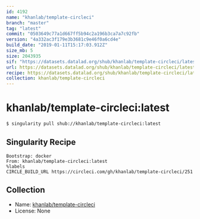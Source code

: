 ```yaml
---
id: 4192
name: "khanlab/template-circleci"
branch: "master"
tag: "latest"
commit: "0503649c77a1d667ff5b94c2a196b3ca7a7c92fb"
version: "4a332ac3f179e3b3681c9e46f0a6cd4e"
build_date: "2019-01-11T15:17:03.912Z"
size_mb: 5
size: 2043935
sif: "https://datasets.datalad.org/shub/khanlab/template-circleci/latest/2019-01-11-0503649c-4a332ac3/4a332ac3f179e3b3681c9e46f0a6cd4e.simg"
url: https://datasets.datalad.org/shub/khanlab/template-circleci/latest/2019-01-11-0503649c-4a332ac3/
recipe: https://datasets.datalad.org/shub/khanlab/template-circleci/latest/2019-01-11-0503649c-4a332ac3/Singularity
collection: khanlab/template-circleci
---
```


# khanlab/template-circleci:latest

```bash
$ singularity pull shub://khanlab/template-circleci:latest
```

## Singularity Recipe

```singularity
Bootstrap: docker
From: khanlab/template-circleci:latest
%labels
CIRCLE_BUILD_URL https://circleci.com/gh/khanlab/template-circleci/251
```

## Collection

 - Name: [khanlab/template-circleci](https://github.com/khanlab/template-circleci)
 - License: None

